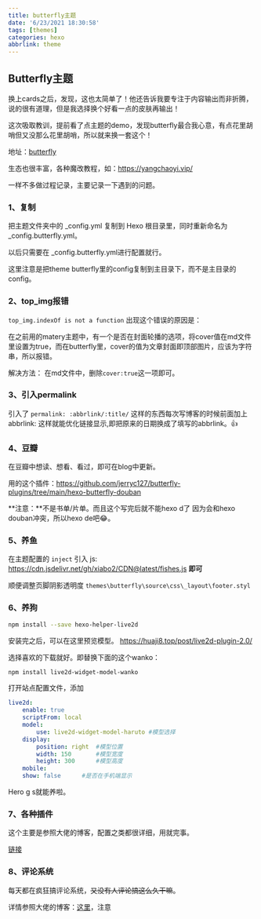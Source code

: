 ```yaml
---
title: butterfly主题
date: '6/23/2021 18:30:58'
tags: [themes]
categories: hexo
abbrlink: theme
---
```


## Butterfly主题

换上cards之后，发现，这也太简单了！他还告诉我要专注于内容输出而非折腾，说的很有道理，但是我选择换个好看一点的皮肤再输出！

这次吸取教训，提前看了点主题的demo，发现butterfly最合我心意，有点花里胡哨但又没那么花里胡哨，所以就来换一套这个！

地址：[butterfly](https://butterfly.js.org/posts/21cfbf15/#%E5%AE%89%E8%A3%9D)

生态也很丰富，各种魔改教程，如：https://yangchaoyi.vip/

一样不多做过程记录，主要记录一下遇到的问题。

### 1、复制

把主题文件夹中的 _config.yml 复制到 Hexo 根目录里，同时重新命名为 _config.butterfly.yml。

以后只需要在 _config.butterfly.yml进行配置就行。

这里注意是把theme butterfly里的config复制到主目录下，而不是主目录的config。

### 2、top_img报错

`top_img.indexOf is not a function` 出现这个错误的原因是：

在之前用的matery主题中，有一个是否在封面轮播的选项，将cover值在md文件里设置为true，而在butterfly里，cover的值为文章封面即顶部图片，应该为字符串，所以报错。

解决方法： 在md文件中，删除`cover:true`这一项即可。

### 3、引入permalink

引入了 `permalink: :abbrlink/:title/` 这样的东西每次写博客的时候前面加上 abbrlink: 这样就能优化链接显示,即把原来的日期换成了填写的abbrlink。👍

### 4、豆瓣

在豆瓣中想读、想看、看过，即可在blog中更新。

用的这个插件：https://github.com/jerryc127/butterfly-plugins/tree/main/hexo-butterfly-douban

**注意：**不是书单/片单。而且这个写完后就不能hexo d了 因为会和hexo douban冲突，所以hexo de吧😂。

### 5、养鱼

在主题配置的 `inject` 引入 js: https://cdn.jsdelivr.net/gh/xiabo2/CDN@latest/fishes.js **即可**

顺便调整页脚阴影透明度 `themes\butterfly\source\css\_layout\footer.styl`

### 6、养狗

```bash
npm install --save hexo-helper-live2d
```

安装完之后，可以在这里预览模型。 https://huaji8.top/post/live2d-plugin-2.0/

选择喜欢的下载就好。即替换下面的这个wanko：

```bash
npm install live2d-widget-model-wanko
```

打开站点配置文件，添加

```yaml
live2d:	
	enable: true	
	scriptFrom: local	
	model: 		
		use: live2d-widget-model-haruto #模型选择	
	display: 		
		position: right  #模型位置		
		width: 150       #模型宽度		
		height: 300      #模型高度	
	mobile: 		
    show: false      #是否在手机端显示
```

Hero g s就能养啦。



### 7、各种插件

这个主要是参照大佬的博客，配置之类都很详细，用就完事。

[链接](https://zfe.space/categories/%E6%95%99%E7%A8%8B/)

### 8、评论系统

每天都在疯狂搞评论系统，~~又没有人评论搞这么久干嘛~~。

详情参照大佬的博客：[这里](https://blog.hclonely.com/posts/409d3090/)，注意

